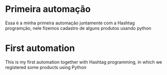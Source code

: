 # Primeira automação
Essa é a minha primeira automação juntamente com a Hashtag programção, nele fizemos cadastro de alguns produtos usando python
# First automation
This is my first automation together with Hashtag programming, in which we registered some products using Python

